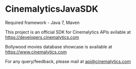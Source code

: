 # CinemalyticsJavaSDK

Required framework - Java 7, Maven

This project is an official SDK for Cinemalytics APIs avilable at https://developers.cinemalytics.com

Bollywood movies database showcase is available at https://www.cinemalytics.com

For any query/feedback, please mail at api@cinemalytics.com
